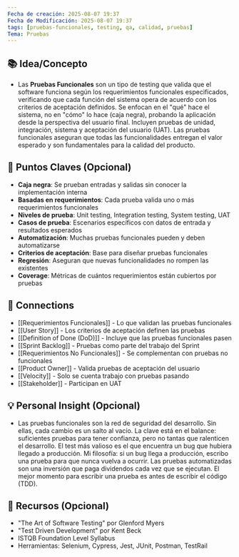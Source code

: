 ```yaml
---
Fecha de creación: 2025-08-07 19:37
Fecha de Modificación: 2025-08-07 19:37
tags: [pruebas-funcionales, testing, qa, calidad, pruebas]
Tema: Pruebas
---
```


## 📚 Idea/Concepto 
- Las **Pruebas Funcionales** son un tipo de testing que valida que el software funciona según los requerimientos funcionales especificados, verificando que cada función del sistema opera de acuerdo con los criterios de aceptación definidos. Se enfocan en el "qué" hace el sistema, no en "cómo" lo hace (caja negra), probando la aplicación desde la perspectiva del usuario final. Incluyen pruebas de unidad, integración, sistema y aceptación del usuario (UAT). Las pruebas funcionales aseguran que todas las funcionalidades entregan el valor esperado y son fundamentales para la calidad del producto.

## 📌 Puntos Claves (Opcional)
- **Caja negra**: Se prueban entradas y salidas sin conocer la implementación interna
- **Basadas en requerimientos**: Cada prueba valida uno o más requerimientos funcionales
- **Niveles de prueba**: Unit testing, Integration testing, System testing, UAT
- **Casos de prueba**: Escenarios específicos con datos de entrada y resultados esperados
- **Automatización**: Muchas pruebas funcionales pueden y deben automatizarse
- **Criterios de aceptación**: Base para diseñar pruebas funcionales
- **Regresión**: Aseguran que nuevas funcionalidades no rompen las existentes
- **Coverage**: Métricas de cuántos requerimientos están cubiertos por pruebas

## 🔗 Connections
- [[Requerimientos Funcionales]] - Lo que validan las pruebas funcionales
- [[User Story]] - Los criterios de aceptación definen las pruebas
- [[Definition of Done (DoD)]] - Incluye que las pruebas funcionales pasen
- [[Sprint Backlog]] - Pruebas como parte del trabajo del Sprint
- [[Requerimientos No Funcionales]] - Se complementan con pruebas no funcionales
- [[Product Owner]] - Valida pruebas de aceptación del usuario
- [[Velocity]] - Solo se cuenta trabajo con pruebas pasando
- [[Stakeholder]] - Participan en UAT

## 💡 Personal Insight (Opcional)
- Las pruebas funcionales son la red de seguridad del desarrollo. Sin ellas, cada cambio es un salto al vacío. La clave está en el balance: suficientes pruebas para tener confianza, pero no tantas que ralenticen el desarrollo. El test más valioso es el que encuentra un bug que hubiera llegado a producción. Mi filosofía: si un bug llega a producción, escribo una prueba para que nunca vuelva a ocurrir. Las pruebas automatizadas son una inversión que paga dividendos cada vez que se ejecutan. El mejor momento para escribir una prueba es antes de escribir el código (TDD).

## 🧾 Recursos (Opcional)
- "The Art of Software Testing" por Glenford Myers
- "Test Driven Development" por Kent Beck
- ISTQB Foundation Level Syllabus
- Herramientas: Selenium, Cypress, Jest, JUnit, Postman, TestRail